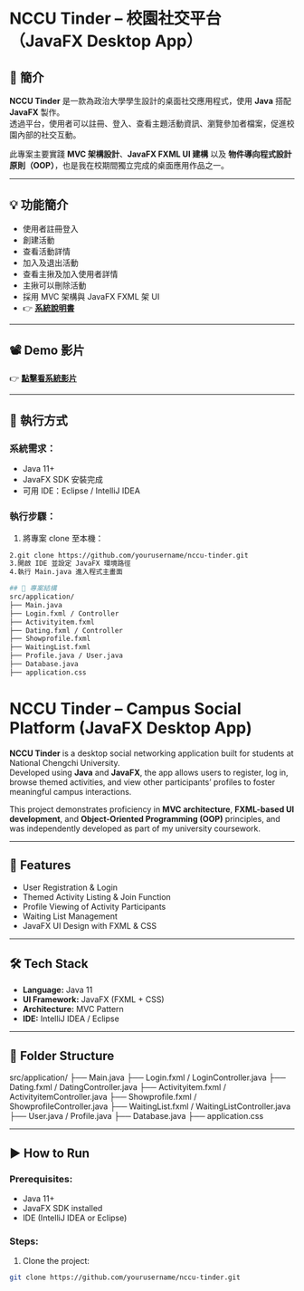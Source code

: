 #  NCCU Tinder – 校園社交平台（JavaFX Desktop App）

## 📌 簡介

**NCCU Tinder** 是一款為政治大學學生設計的桌面社交應用程式，使用 **Java** 搭配 **JavaFX** 製作。  
透過平台，使用者可以註冊、登入、查看主題活動資訊、瀏覽參加者檔案，促進校園內部的社交互動。

此專案主要實踐 **MVC 架構設計**、**JavaFX FXML UI 建構** 以及 **物件導向程式設計原則（OOP）**，也是我在校期間獨立完成的桌面應用作品之一。

---

## 💡 功能簡介
- 使用者註冊登入
- 創建活動
- 查看活動詳情
- 加入及退出活動
- 查看主揪及加入使用者詳情
- 主揪可以刪除活動
-  採用 MVC 架構與 JavaFX FXML 架 UI
- 👉 **[系統說明書](https://docs.google.com/document/d/1oC_NeZmZ3JNe3TIKhm_2IIPQH-Fo-wnPqZvmvs-MfXQ/edit?usp=sharing)**   

---

## 📽 Demo 影片

👉 **[點擊看系統影片](https://drive.google.com/file/d/1Reaa_J-hm_2fWNx7P3gKHQQidp98Tiew/view?usp=sharing)**  

---

## 🚀 執行方式

### 系統需求：
- Java 11+
- JavaFX SDK 安裝完成
- 可用 IDE：Eclipse / IntelliJ IDEA

### 執行步驟：
1. 將專案 clone 至本機：
```bash
2.git clone https://github.com/yourusername/nccu-tinder.git
3.開啟 IDE 並設定 JavaFX 環境路徑
4.執行 Main.java 進入程式主畫面

## 📂 專案結構
src/application/
├── Main.java                  
├── Login.fxml / Controller     
├── Activityitem.fxml           
├── Dating.fxml / Controller    
├── Showprofile.fxml            
├── WaitingList.fxml            
├── Profile.java / User.java    
├── Database.java               
├── application.css            
```

# NCCU Tinder – Campus Social Platform (JavaFX Desktop App)

**NCCU Tinder** is a desktop social networking application built for students at National Chengchi University.  
Developed using **Java** and **JavaFX**, the app allows users to register, log in, browse themed activities, and view other participants’ profiles to foster meaningful campus interactions.

This project demonstrates proficiency in **MVC architecture**, **FXML-based UI development**, and **Object-Oriented Programming (OOP)** principles, and was independently developed as part of my university coursework.

---

## 🎯 Features

- User Registration & Login
- Themed Activity Listing & Join Function
- Profile Viewing of Activity Participants
- Waiting List Management
- JavaFX UI Design with FXML & CSS

---

## 🛠 Tech Stack

- **Language:** Java 11
- **UI Framework:** JavaFX (FXML + CSS)
- **Architecture:** MVC Pattern
- **IDE:** IntelliJ IDEA / Eclipse

---

## 📁 Folder Structure

src/application/ ├── Main.java ├── Login.fxml / LoginController.java ├── Dating.fxml / DatingController.java ├── Activityitem.fxml / ActivityitemController.java ├── Showprofile.fxml / ShowprofileController.java ├── WaitingList.fxml / WaitingListController.java ├── User.java / Profile.java ├── Database.java ├── application.css


---

## ▶️ How to Run

### Prerequisites:
- Java 11+
- JavaFX SDK installed
- IDE (IntelliJ IDEA or Eclipse)

### Steps:
1. Clone the project:
```bash
git clone https://github.com/yourusername/nccu-tinder.git

